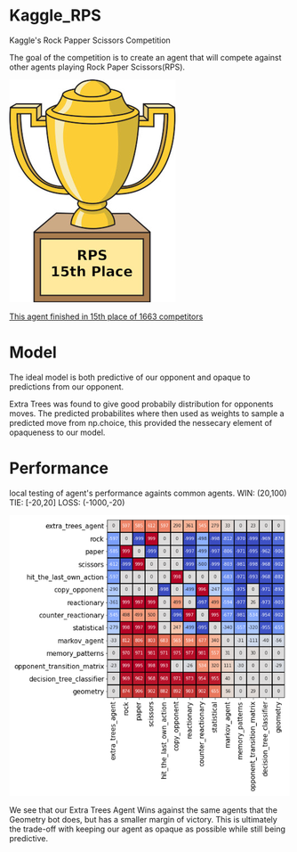 # Kaggle_RPS
Kaggle's Rock Papper Scissors Competition

The goal of the competition is to create an agent that will compete against other agents playing Rock Paper Scissors(RPS).

![](https://github.com/dnoci001/Kaggle_RPS/blob/main/images/trophy.jpg)

[This agent finished in 15th place of 1663 competitors](https://www.kaggle.com/c/rock-paper-scissors/leaderboard)


# Model
The ideal model is both predictive of our opponent and opaque to predictions from our opponent.  

Extra Trees was found to give good probabily distribution for opponents moves. The predicted probabilites where then used as weights
to sample a predicted move from np.choice, this provided the nessecary element of opaqueness to our model. 

# Performance

local testing of agent's performance againts common agents. 
WIN: (20,100)
TIE: [-20,20]
LOSS: (-1000,-20)

![](https://github.com/dnoci001/Kaggle_RPS/blob/main/images/performance_mat.png)

We see that our Extra Trees Agent Wins against the same agents that the Geometry bot does, but has a smaller margin of victory. This is ultimately the
trade-off with keeping our agent as opaque as possible while still being predictive.
